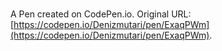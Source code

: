 # 

A Pen created on CodePen.io. Original URL: [https://codepen.io/Denizmutari/pen/ExaqPWm](https://codepen.io/Denizmutari/pen/ExaqPWm).


